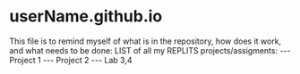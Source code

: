 # userName.github.io
This file is to remind myself of what is in the 
repository, how does it work, and what needs
to be done:
LIST of all my REPLITS projects/assigments:
 --- Project 1
 --- Project 2
 --- Lab 3,4
 
